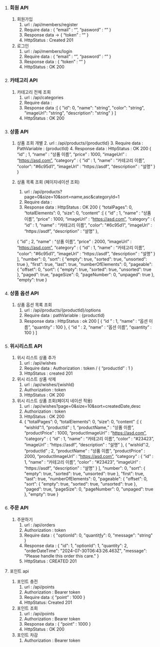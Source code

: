 1. ### 회원 API
   1. 회원가입
      1. url : /api/members/register
      2. Require data : {
         “email” : “”,
         “pasword” : “”
         }
      3. Response data -> 
         {
         “token” : “”
         }
      4. HttpStatus : Created 201
   2. 로그인
      1. url : /api/members/login
      2. Require data : {
         “email” : “”,
         “pasword” : “”
         }
      3. Response data : {
         “token” : “”
         }
      4. HttpStatus : OK 200




2. ### 카테고리 API
   1. 카테고리 전체 조회
      1.  url : /api/categories
      2. Require data :
      3. Response data :[
         {
         "id": 0,
         "name": "string",
         "color": "string",
         "imageUrl": "string",
         "description": "string"
         }
         ]
      4. HttpStatus : OK 200



3. ### 상품 API
   1. 상품 조회 개별
      2. url : /api/products/{productId}
      3. Require data : PathVariable : {productId}
      4. Response data : HttpStatus : OK 200
         {
         “id” ; 1,
         “name” : “상품 이름”,
         “price” : 1000,
         “imageUrl” : “https://asd.com”,
         “category” : {
         “id” : 1,
         “name” : “카테고리 이름”,
         "color": "#6c95d1",
         “imageUrl” : “https://asdf”,
         “description” : “설명”
         }
         }
   2. 상품 목록 조회 (페이지네이션 조회)
      1. url : /api/products?page=0&size=10&sort=name,asc&categoryId=1
      2. Require data :
      3. Response data : HttpStatus : OK 200
         {
         “totalPages”: 0,
         “totalElements”: 0,
         “size”: 0,
         “content” :[
         {
         “id” ; 1,
         “name” : “상품 이름”,
         “price” : 1000,
         “imageUrl” : “https://asd.com”,
         “category” : {
         “id” : 1,
         “name” : “카테고리 이름”,
         "color": "#6c95d1",
         “imageUrl” : “https://asdf”,
         “description” : “설명”
         },

      {
      “id” ; 2,
      “name” : “상품 이름”,
      “price” : 2000,
      “imageUrl” : “https://asd.com”,
      “category” : {
      “id” : 1,
      “name” : “카테고리 이름”,
      "color": "#6c95d1",
      “imageUrl” : “https://asdf”,
      “description” : “설명”
      }
      ],
      "number": 0,
      "sort": {
      "empty": true,
      "sorted": true,
      "unsorted": true
      },
      "first": true,
      "last": true,
      "numberOfElements": 0,
      "pageable": {
      "offset": 0,
      "sort": {
      "empty": true,
      "sorted": true,
      "unsorted": true
      },
      "paged": true,
      "pageSize": 0,
      "pageNumber": 0,
      "unpaged": true
      },
      "empty": true
      } 



4. ### 상품 옵션 API
   1. 상품 옵션 목록 조회
      1. url : /api/products/{productId}/options
      2. Require data : pathVariable : {productId}
      3. Response data : HttpStatus : ok 200
         [
         {
         “id ” : 1,
         “name” : “옵션 이름”,
         “quantity” : 100
         },
         {
         “id ” : 2,
         “name” : “옵션 이름”,
         “quantity” : 100
         }
         ]

      

5. ### 위시리스트 API
    1. 위시 리스트 상품 추가
       1. url : /api/wishes
       2. Require data : Authorization : token /
          {
          “productId” : 1
          }
       3. HttpStatus : created 201
    2. 위시 리스트 상품 삭제
       1. url : /api/wishes/{wishId}
       2. Authorization : token
       3. HttpStatus : OK 200
    3. 위시 리스트 상품 조회(페이지 네이션 적용)
       1.  url : /api/wishes?page=0&size=10&sort=createdDate,desc
       2. Authorization : token
       3. HttpStatus : OK 200
       4. {
          “totalPages”: 0,
          “totalElements”: 0,
          “size”: 0,
          “content” :[
          {
          “wishId”:1,
          “productId” ; 1,
          “productName,” : “상품 이름”,
          “productPrice” : 1000,
          “productImageUrl” : “https://asd.com”,
          “category” : {
          “id” : 1,
          “name” : “카테고리 이름”,
          “color” : “#23423”,
          “imageUrl” : “https://asdf”,
          “description” : “설명”
          },
       {
       “wishId”:2,
       “productId” ; 2,
       “productName” : “상품 이름”,
       “productPrice” : 2000,
       “productImageUrl” : “https://asd.com”,
       “category” : {
       “id” : 1,
       “name” : “카테고리 이름”,
       “color” : “#23423”,
       “imageUrl” : “https://asdf”,
       “description” : “설명”
       }
       ],
       "number": 0,
       "sort": {
       "empty": true,
       "sorted": true,
       "unsorted": true
       },
       "first": true,
       "last": true,
       "numberOfElements": 0,
       "pageable": {
       "offset": 0,
       "sort": {
       "empty": true,
       "sorted": true,
       "unsorted": true
       },
       "paged": true,
       "pageSize": 0,
       "pageNumber": 0,
       "unpaged": true
       },
       "empty": true
       } 

6. ### 주문 API
   1. 주문하기
      1. url : /api/orders
      2. Authorization : token
      3. Require data : {
         "optionId": 0,
         "quantitƒy": 0,
         "message": "string"
         }
      4. Response data : {
         "id": 1,
         "optionId": 1,
         "quantity": 2,
         "orderDateTime": "2024-07-30T06:43:26.463Z",
         "message": "Please handle this order this care."
         }
      5. HttpStatus : CREATED 201


7. 포인트 api
   1. 포인트 충전
      1. url : /api/points
      2. Authorization : Bearer token
      3. Require data :{
         “point” : 1000
         }
      4. HttpStatus: Created 201
   2. 포인트 조회
      1. url : /api/points
      2. Authorization : Bearer token
      3. Response data : {
         “point” : 1000
         }
      4. HttpStatus : OK 200
   3. 포인트 차감
      1. Authorization : Bearer token